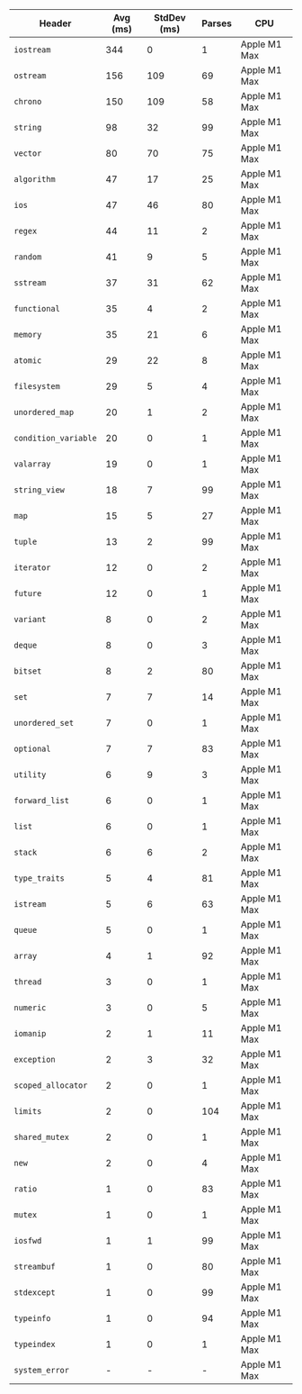 | Header | Avg (ms) | StdDev (ms) | Parses | CPU |
|--------|---------|-------------|--------|-----|
| `iostream` | 344 | 0 | 1 | Apple M1 Max |
| `ostream` | 156 | 109 | 69 | Apple M1 Max |
| `chrono` | 150 | 109 | 58 | Apple M1 Max |
| `string` | 98 | 32 | 99 | Apple M1 Max |
| `vector` | 80 | 70 | 75 | Apple M1 Max |
| `algorithm` | 47 | 17 | 25 | Apple M1 Max |
| `ios` | 47 | 46 | 80 | Apple M1 Max |
| `regex` | 44 | 11 | 2 | Apple M1 Max |
| `random` | 41 | 9 | 5 | Apple M1 Max |
| `sstream` | 37 | 31 | 62 | Apple M1 Max |
| `functional` | 35 | 4 | 2 | Apple M1 Max |
| `memory` | 35 | 21 | 6 | Apple M1 Max |
| `atomic` | 29 | 22 | 8 | Apple M1 Max |
| `filesystem` | 29 | 5 | 4 | Apple M1 Max |
| `unordered_map` | 20 | 1 | 2 | Apple M1 Max |
| `condition_variable` | 20 | 0 | 1 | Apple M1 Max |
| `valarray` | 19 | 0 | 1 | Apple M1 Max |
| `string_view` | 18 | 7 | 99 | Apple M1 Max |
| `map` | 15 | 5 | 27 | Apple M1 Max |
| `tuple` | 13 | 2 | 99 | Apple M1 Max |
| `iterator` | 12 | 0 | 2 | Apple M1 Max |
| `future` | 12 | 0 | 1 | Apple M1 Max |
| `variant` | 8 | 0 | 2 | Apple M1 Max |
| `deque` | 8 | 0 | 3 | Apple M1 Max |
| `bitset` | 8 | 2 | 80 | Apple M1 Max |
| `set` | 7 | 7 | 14 | Apple M1 Max |
| `unordered_set` | 7 | 0 | 1 | Apple M1 Max |
| `optional` | 7 | 7 | 83 | Apple M1 Max |
| `utility` | 6 | 9 | 3 | Apple M1 Max |
| `forward_list` | 6 | 0 | 1 | Apple M1 Max |
| `list` | 6 | 0 | 1 | Apple M1 Max |
| `stack` | 6 | 6 | 2 | Apple M1 Max |
| `type_traits` | 5 | 4 | 81 | Apple M1 Max |
| `istream` | 5 | 6 | 63 | Apple M1 Max |
| `queue` | 5 | 0 | 1 | Apple M1 Max |
| `array` | 4 | 1 | 92 | Apple M1 Max |
| `thread` | 3 | 0 | 1 | Apple M1 Max |
| `numeric` | 3 | 0 | 5 | Apple M1 Max |
| `iomanip` | 2 | 1 | 11 | Apple M1 Max |
| `exception` | 2 | 3 | 32 | Apple M1 Max |
| `scoped_allocator` | 2 | 0 | 1 | Apple M1 Max |
| `limits` | 2 | 0 | 104 | Apple M1 Max |
| `shared_mutex` | 2 | 0 | 1 | Apple M1 Max |
| `new` | 2 | 0 | 4 | Apple M1 Max |
| `ratio` | 1 | 0 | 83 | Apple M1 Max |
| `mutex` | 1 | 0 | 1 | Apple M1 Max |
| `iosfwd` | 1 | 1 | 99 | Apple M1 Max |
| `streambuf` | 1 | 0 | 80 | Apple M1 Max |
| `stdexcept` | 1 | 0 | 99 | Apple M1 Max |
| `typeinfo` | 1 | 0 | 94 | Apple M1 Max |
| `typeindex` | 1 | 0 | 1 | Apple M1 Max |
| `system_error` | - | - | - | Apple M1 Max |
